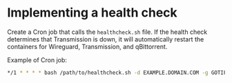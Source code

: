 # Implementing a health check

Create a Cron job that calls the `healthcheck.sh` file. If the health check determines that Transmission is down, it will automatically restart the containers for Wireguard, Transmission, and qBittorrent.

Example of Cron job:

```bash
*/1 * * * * bash /path/to/healthcheck.sh -d EXAMPLE.DOMAIN.COM -g GOTIFY_TOKEN >/dev/null 2>&1
```